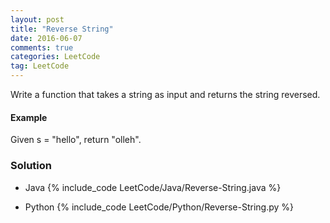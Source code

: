 ```yaml
---
layout: post
title: "Reverse String"
date: 2016-06-07
comments: true
categories: LeetCode
tag: LeetCode
---
```


Write a function that takes a string as input and returns the string reversed.

#### Example
Given s = "hello", return "olleh".

<!--more-->
### Solution

* Java
{% include_code LeetCode/Java/Reverse-String.java %}


* Python
{% include_code LeetCode/Python/Reverse-String.py %}
